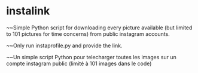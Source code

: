 # instalink


~~Simple Python script for downloading every picture available (but limited to 101 pictures for time concerns)  from public instagram accounts.

~~Only run instaprofile.py and provide the link.

~~Un simple script Python pour telecharger toutes les images sur un compte instagram public (limité à 101 images dans le code) 
